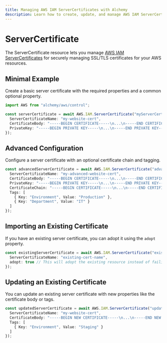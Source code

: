 ```yaml
---
title: Managing AWS IAM ServerCertificates with Alchemy
description: Learn how to create, update, and manage AWS IAM ServerCertificates using Alchemy Cloud Control.
---
```


# ServerCertificate

The ServerCertificate resource lets you manage [AWS IAM ServerCertificates](https://docs.aws.amazon.com/iam/latest/userguide/) for securely managing SSL/TLS certificates for your AWS resources.

## Minimal Example

Create a basic server certificate with the required properties and a common optional property.

```ts
import AWS from "alchemy/aws/control";

const serverCertificate = await AWS.IAM.ServerCertificate("myServerCertificate", {
  ServerCertificateName: "my-website-cert",
  CertificateBody: "-----BEGIN CERTIFICATE-----\n...\n-----END CERTIFICATE-----",
  PrivateKey: "-----BEGIN PRIVATE KEY-----\n...\n-----END PRIVATE KEY-----"
});
```

## Advanced Configuration

Configure a server certificate with an optional certificate chain and tagging.

```ts
const advancedServerCertificate = await AWS.IAM.ServerCertificate("advancedServerCertificate", {
  ServerCertificateName: "my-advanced-website-cert",
  CertificateBody: "-----BEGIN CERTIFICATE-----\n...\n-----END CERTIFICATE-----",
  PrivateKey: "-----BEGIN PRIVATE KEY-----\n...\n-----END PRIVATE KEY-----",
  CertificateChain: "-----BEGIN CERTIFICATE-----\n...\n-----END CERTIFICATE-----",
  Tags: [
    { Key: "Environment", Value: "Production" },
    { Key: "Department", Value: "IT" }
  ]
});
```

## Importing an Existing Certificate

If you have an existing server certificate, you can adopt it using the `adopt` property.

```ts
const existingServerCertificate = await AWS.IAM.ServerCertificate("existingServerCertificate", {
  ServerCertificateName: "existing-cert-name",
  adopt: true // This will adopt the existing resource instead of failing
});
```

## Updating an Existing Certificate

You can update an existing server certificate with new properties like the certificate body or tags.

```ts
const updatedServerCertificate = await AWS.IAM.ServerCertificate("updateServerCertificate", {
  ServerCertificateName: "my-website-cert",
  CertificateBody: "-----BEGIN NEW CERTIFICATE-----\n...\n-----END NEW CERTIFICATE-----",
  Tags: [
    { Key: "Environment", Value: "Staging" }
  ]
});
```
